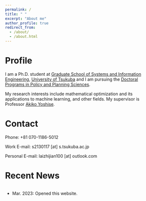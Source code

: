 ```yaml
---
permalink: /
title: " "
excerpt: "About me"
author_profile: true
redirect_from: 
  - /about/
  - /about.html
---
```


Profile
========
I am a Ph.D. student at [Graduate School of Systems and Information Engineering](https://www.sie.tsukuba.ac.jp/eng/), [University of Tsukuba](https://www.tsukuba.ac.jp/en/) and I am pursuing the [Doctoral Programs in Policy and Planning Sciences](https://www.sk.tsukuba.ac.jp/PPS/en/).

My research interests include mathematical optimization and its applications to machine learning, and other fields. My supervisor is Professor [Akiko Yoshise](https://infoshako.sk.tsukuba.ac.jp/~yoshise/).

Contact
========
Phone: +81 070-1186-5012

Work E-mail: s2130117 [at] s.tsukuba.ac.jp

Personal E-mail: laizhijian100 [at] outlook.com


Recent News
========
<div style="overflow:scroll; width:100%; height:200px">  
  <ul>
    <li> Mar. 2023: Opened this website. </li>
  </ul>
</div>

